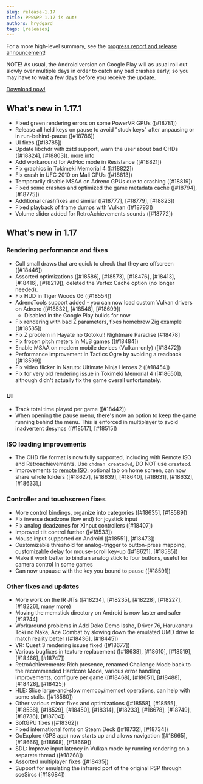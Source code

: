 ```yaml
---
slug: release-1.17
title: PPSSPP 1.17 is out!
authors: hrydgard
tags: [releases]
---
```


For a more high-level summary, see the [progress report and release announcement](/blog/1-17-release-announcement)!

NOTE! As usual, the Android version on Google Play will as usual roll out slowly over multiple days in order to catch any bad crashes early, so you may have to wait a few days before you receive the update.

[Download now!](/download)

## What's new in 1.17.1

- Fixed green rendering errors on some PowerVR GPUs ([#18781])
- Release all held keys on pause to avoid "stuck keys" after unpausing or in run-behind-pause ([#18786])
- UI fixes ([#18785])
- Update libchdr with zstd support, warn the user about bad CHDs ([#18824], [#18803]). [more info](/docs/getting-started/dumping-games)
- Add workaround for AdHoc mode in Resistance ([#18821])
- Fix graphics in Tokimeki Memorial 4 ([#18822])
- Fix crash in UFC 2010 on Mali GPUs ([#18813])
- Temporarily disable MSAA on Adreno GPUs due to crashing ([#18819])
- Fixed some crashes and optimized the game metadata cache ([#18794], [#18775])
- Additional crashfixes and similar ([#18777], [#18779], [#18823])
- Fixed playback of frame dumps with Vulkan ([#18793])
- Volume slider added for RetroAchievements sounds ([#18772])

## What's new in 1.17

### Rendering performance and fixes

- Cull small draws that are quick to check that they are offscreen ([#18446])
- Assorted optimizations ([#18586], [#18573], [#18476], [#18413], [#18416], [#18219]), deleted the Vertex Cache option (no longer needed).
- Fix HUD in Tiger Woods 06 ([#18554])
- AdrenoTools support added - you can now load custom Vulkan drivers on Adreno ([#18532], [#18548], [#18699])
  - Disabled in the Google Play builds for now
- Fix rendering with bad Z parameters, fixes homebrew Zig example ([#18535])
- Fix Z problem in Hayate no Gotoku!! Nightmare Paradise [#18478]
- Fix frozen pitch meters in MLB games ([#18484])
- Enable MSAA on modern mobile devices (Vulkan-only) ([#18472])
- Performance improvement in Tactics Ogre by avoiding a readback ([#18599])
- Fix video flicker in Naruto: Ultimate Ninja Heroes 2 ([#18454])
- Fix for very old rendering issue in Tokimeki Memorial 4 ([#18650]), although didn't actually fix the game overall unfortunately.

### UI

- Track total time played per game ([#18442])
- When opening the pause menu, there's now an option to keep the game running behind the menu.
  This is enforced in multiplayer to avoid inadvertent desyncs ([#18517], [#18515])

### ISO loading improvements

- The CHD file format is now fully supported, including with Remote ISO and Retroachievements. Use `chdman createdvd`, DO NOT use `createcd`.
- Improvements to [remote ISO](https://www.ppsspp.org/docs/reference/disc-streaming/): optional tab on home screen, can now share whole folders ([#18627], [#18639], [#18640], [#18631], [#18632], [#18633],)

### Controller and touchscreen fixes

- More control bindings, organize into categories ([#18635], [#18589])
- Fix inverse deadzone (low end) for joystick input
- Fix analog deadzones for XInput controllers ([#18407])
- Improved tilt control further ([#18533])
- Mouse input supported on Android ([#18551], [#18473])
- Customizable threshold for analog-trigger to button-press mapping, customizable delay for mouse-scroll key-up ([#18621], [#18585])
- Make it work better to bind an analog stick to four buttons, useful for camera control in some games
- Can now unpause with the key you bound to pause ([#18591])

### Other fixes and updates

- More work on the IR JITs ([#18234], [#18235], [#18228], [#18227], [#18226], many more)
- Moving the memstick directory on Android is now faster and safer [#18744]
- Workaround problems in Add Doko Demo Issho, Driver 76, Harukanaru Toki no Naka, Ace Combat by slowing down the emulated UMD drive to match reality better ([#18436], [#18445])
- VR: Quest 3 rendering issues fixed ([#18677])
- Various bugfixes in texture replacement ([#18638], [#18610], [#18519], [#18466], [#18747])
- RetroAchievements: Rich presence, renamed Challenge Mode back to the recommended Hardcore Mode, various error handling improvements, configure per game ([#18468], [#18651], [#18488], [#18428], [#18425])
- HLE: Slice large-and-slow memcpy/memset operations, can help with some stalls. ([#18560])
- Other various minor fixes and optimizations ([#18558], [#18555], [#18538], [#18529], [#18450], [#18314], [#18233], [#18678], [#18749], [#18736], [#18704])
- SoftGPU fixes ([#18362])
- Fixed international fonts on Steam Deck ([#18732], [#18734])
- GoExplore (GPS app) now starts up and allows navigation ([#18665], [#18666], [#18668], [#18669])
- SDL: Improve input latency in Vulkan mode by running rendering on a separate thread ([#18268])
- Assorted multiplayer fixes ([#18435])
- Support for emulating the infrared port of the original PSP through sceSircs ([#18684])
